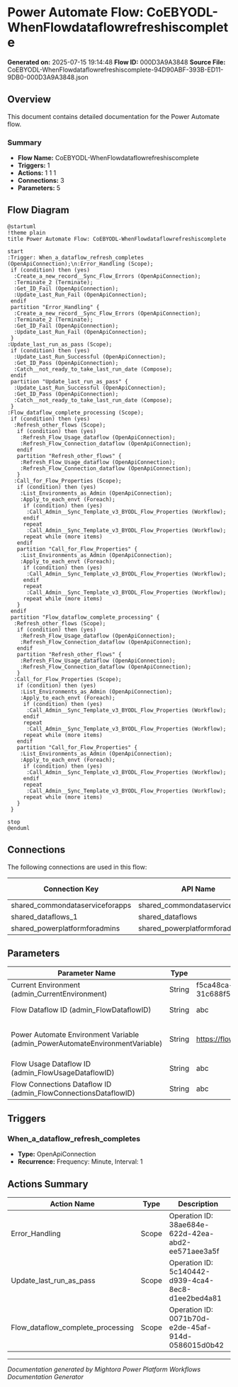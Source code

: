 ﻿# Power Automate Flow: CoEBYODL-WhenFlowdataflowrefreshiscomplete

**Generated on:** 2025-07-15 19:14:48
**Flow ID:** 000D3A9A3848
**Source File:** CoEBYODL-WhenFlowdataflowrefreshiscomplete-94D90ABF-393B-ED11-9DB0-000D3A9A3848.json

## Overview

This document contains detailed documentation for the Power Automate flow.

### Summary
- **Flow Name:** CoEBYODL-WhenFlowdataflowrefreshiscomplete
- **Triggers:** 1
- **Actions:** 1 1 1
- **Connections:** 3
- **Parameters:** 5

## Flow Diagram

```plantuml
@startuml
!theme plain
title Power Automate Flow: CoEBYODL-WhenFlowdataflowrefreshiscomplete

start
:Trigger: When_a_dataflow_refresh_completes (OpenApiConnection);\n:Error_Handling (Scope);
 if (condition) then (yes)
  :Create_a_new_record__Sync_Flow_Errors (OpenApiConnection);
  :Terminate_2 (Terminate);
  :Get_ID_Fail (OpenApiConnection);
  :Update_Last_Run_Fail (OpenApiConnection);
 endif
 partition "Error_Handling" {
  :Create_a_new_record__Sync_Flow_Errors (OpenApiConnection);
  :Terminate_2 (Terminate);
  :Get_ID_Fail (OpenApiConnection);
  :Update_Last_Run_Fail (OpenApiConnection);
 }
:Update_last_run_as_pass (Scope);
 if (condition) then (yes)
  :Update_Last_Run_Successful (OpenApiConnection);
  :Get_ID_Pass (OpenApiConnection);
  :Catch__not_ready_to_take_last_run_date (Compose);
 endif
 partition "Update_last_run_as_pass" {
  :Update_Last_Run_Successful (OpenApiConnection);
  :Get_ID_Pass (OpenApiConnection);
  :Catch__not_ready_to_take_last_run_date (Compose);
 }
:Flow_dataflow_complete_processing (Scope);
 if (condition) then (yes)
  :Refresh_other_flows (Scope);
   if (condition) then (yes)
    :Refresh_Flow_Usage_dataflow (OpenApiConnection);
    :Refresh_Flow_Connection_dataflow (OpenApiConnection);
   endif
   partition "Refresh_other_flows" {
    :Refresh_Flow_Usage_dataflow (OpenApiConnection);
    :Refresh_Flow_Connection_dataflow (OpenApiConnection);
   }
  :Call_for_Flow_Properties (Scope);
   if (condition) then (yes)
    :List_Environments_as_Admin (OpenApiConnection);
    :Apply_to_each_envt (Foreach);
     if (condition) then (yes)
      :Call_Admin__Sync_Template_v3_BYODL_Flow_Properties (Workflow);
     endif
     repeat
      :Call_Admin__Sync_Template_v3_BYODL_Flow_Properties (Workflow);
     repeat while (more items)
   endif
   partition "Call_for_Flow_Properties" {
    :List_Environments_as_Admin (OpenApiConnection);
    :Apply_to_each_envt (Foreach);
     if (condition) then (yes)
      :Call_Admin__Sync_Template_v3_BYODL_Flow_Properties (Workflow);
     endif
     repeat
      :Call_Admin__Sync_Template_v3_BYODL_Flow_Properties (Workflow);
     repeat while (more items)
   }
 endif
 partition "Flow_dataflow_complete_processing" {
  :Refresh_other_flows (Scope);
   if (condition) then (yes)
    :Refresh_Flow_Usage_dataflow (OpenApiConnection);
    :Refresh_Flow_Connection_dataflow (OpenApiConnection);
   endif
   partition "Refresh_other_flows" {
    :Refresh_Flow_Usage_dataflow (OpenApiConnection);
    :Refresh_Flow_Connection_dataflow (OpenApiConnection);
   }
  :Call_for_Flow_Properties (Scope);
   if (condition) then (yes)
    :List_Environments_as_Admin (OpenApiConnection);
    :Apply_to_each_envt (Foreach);
     if (condition) then (yes)
      :Call_Admin__Sync_Template_v3_BYODL_Flow_Properties (Workflow);
     endif
     repeat
      :Call_Admin__Sync_Template_v3_BYODL_Flow_Properties (Workflow);
     repeat while (more items)
   endif
   partition "Call_for_Flow_Properties" {
    :List_Environments_as_Admin (OpenApiConnection);
    :Apply_to_each_envt (Foreach);
     if (condition) then (yes)
      :Call_Admin__Sync_Template_v3_BYODL_Flow_Properties (Workflow);
     endif
     repeat
      :Call_Admin__Sync_Template_v3_BYODL_Flow_Properties (Workflow);
     repeat while (more items)
   }
 }

stop
@enduml
```

## Connections

The following connections are used in this flow:

| Connection Key | API Name | Logical Name | Runtime Source |
|----------------|----------|--------------|----------------|
| shared_commondataserviceforapps | shared_commondataserviceforapps | admin_CoECoreDataverse2 | embedded |
| shared_dataflows_1 | shared_dataflows | admin_CoEBYODLPowerQuery | embedded |
| shared_powerplatformforadmins | shared_powerplatformforadmins | admin_CoECorePowerPlatformforAdminsEnvRequest | embedded |

## Parameters

| Parameter Name | Type | Default Value | Description |
|----------------|------|---------------|-------------|
| Current Environment (admin_CurrentEnvironment) | String | f5ca48ca-0d9c-e680-98c3-6e0123eaac01-31c688f59-westus | Current Environment ID. |
| Flow Dataflow ID (admin_FlowDataflowID) | String | abc | LEAVE BLANK ON IMPORT. Dataflow ID of the CoE BYODL Makers dataflow. |
| Power Automate Environment Variable (admin_PowerAutomateEnvironmentVariable) | String | https://flow.microsoft.com/manage/environments/ | Inventory - REQUIRED. Environment, including geographic location, for Power Automate - Ex for commercial: https://flow.microsoft.com/manage/environments/ |
| Flow Usage Dataflow ID (admin_FlowUsageDataflowID) | String | abc | LEAVE EMPTY ON IMPORT. Flow Usage Dataflow ID. |
| Flow Connections Dataflow ID (admin_FlowConnectionsDataflowID) | String | abc | LEAVE EMPTY ON IMPORT. Flow Connections Dataflow ID. |

## Triggers

### When_a_dataflow_refresh_completes
- **Type:** OpenApiConnection
- **Recurrence:** Frequency: Minute, Interval: 1

## Actions Summary

| Action Name | Type | Description |
|-------------|------|-------------|
| Error_Handling | Scope | Operation ID: 38ae684e-622d-42ea-abd2-ee571aee3a5f |
| Update_last_run_as_pass | Scope | Operation ID: 5c140442-d939-4ca4-8ec8-d1ee2bed4a81 |
| Flow_dataflow_complete_processing | Scope | Operation ID: 0071b70d-e2de-45af-914d-0586015d0b42 |

---
*Documentation generated by Mightora Power Platform Workflows Documentation Generator*
